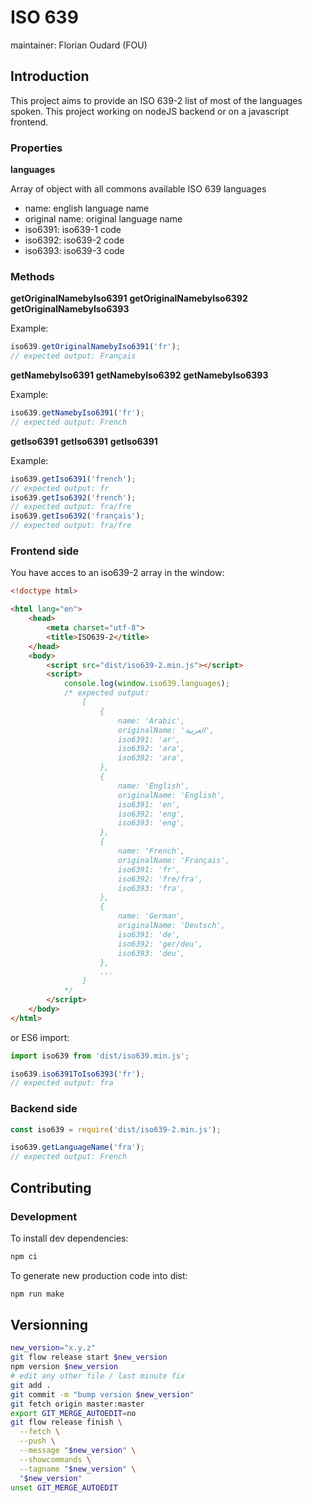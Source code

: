# ISO 639

maintainer: Florian Oudard (FOU)

## Introduction

This project aims to provide an ISO 639-2 list of most of the languages spoken.
This project working on nodeJS backend or on a javascript frontend.

### Properties

**languages**

Array of object with all commons available ISO 639 languages

- name: english language name
- original name: original language name
- iso6391: iso639-1 code
- iso6392: iso639-2 code
- iso6393: iso639-3 code

### Methods

**getOriginalNamebyIso6391**
**getOriginalNamebyIso6392**
**getOriginalNamebyIso6393**

Example:

```js
iso639.getOriginalNamebyIso6391('fr');
// expected output: Français
```

**getNamebyIso6391**
**getNamebyIso6392**
**getNamebyIso6393**

Example:

```js
iso639.getNamebyIso6391('fr');
// expected output: French
```

**getIso6391**
**getIso6391**
**getIso6391**

Example:
 
```js
iso639.getIso6391('french');
// expected output: fr
iso639.getIso6392('french');
// expected output: fra/fre
iso639.getIso6392('français');
// expected output: fra/fre
```

### Frontend side

You have acces to an iso639-2 array in the window:

```html
<!doctype html>

<html lang="en">
    <head>
        <meta charset="utf-8">
        <title>ISO639-2</title>
    </head>
    <body>
        <script src="dist/iso639-2.min.js"></script>
        <script>
            console.log(window.iso639.languages);
            /* expected output:
                [
                    {
                        name: 'Arabic',
                        originalName: 'العربية',
                        iso6391: 'ar',
                        iso6392: 'ara',
                        iso6392: 'ara',
                    },
                    {
                        name: 'English',
                        originalName: 'English',
                        iso6391: 'en',
                        iso6392: 'eng',
                        iso6393: 'eng',
                    },
                    {
                        name: 'French',
                        originalName: 'Français',
                        iso6391: 'fr',
                        iso6392: 'fre/fra',
                        iso6393: 'fra',
                    },
                    {
                        name: 'German',
                        originalName: 'Deutsch',
                        iso6391: 'de',
                        iso6392: 'ger/deu',
                        iso6393: 'deu',
                    },
                    ...
                ]
            */
        </script>
    </body>
</html>
```

or ES6 import:

```js
import iso639 from 'dist/iso639.min.js';

iso639.iso6391ToIso6393('fr');
// expected output: fra
```

### Backend side

```js
const iso639 = require('dist/iso639-2.min.js');

iso639.getLanguageName('fra');
// expected output: French
```

## Contributing

### Development

To install dev dependencies:

```sh
npm ci
```

To generate new production code into dist:

```sh
npm run make
```

## Versionning

```sh
new_version="x.y.z"
git flow release start $new_version
npm version $new_version
# edit any other file / last minute fix
git add .
git commit -m "bump version $new_version"
git fetch origin master:master
export GIT_MERGE_AUTOEDIT=no
git flow release finish \
  --fetch \
  --push \
  --message "$new_version" \
  --showcommands \
  --tagname "$new_version" \
  "$new_version"
unset GIT_MERGE_AUTOEDIT
```

